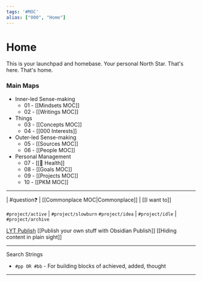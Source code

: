```yaml
---
tags: '#MOC'
alias: ["000", "Home"]
---
```

# Home
This is your launchpad and homebase. Your personal North Star. That's here. That's home.

### Main Maps
- Inner-led Sense-making
    - 01 - [[Mindsets MOC]]
	- 02 - [[Writings MOC]] 
 - Things
	- 03 - [[Concepts MOC]]
	- 04 - [[000 Interests]]
- Outer-led Sense-making
	- 05 - [[Sources MOC]]
	- 06 - [[People MOC]]
- Personal Management
	- 07 - [[🏡 Health]]
	- 08 - [[Goals MOC]]
	- 09 - [[Projects MOC]]
	- 10 - [[PKM MOC]]

---
| #question❓ |   [[Commonplace MOC|Commonplace]] | [[I want to]] 

`#project/active` | `#project/slowburn`
`#project/idea` | `#project/idle` | `#project/archive` 

[LYT Publish](https://publish.obsidian.md/lyt-kit/%2BHome)
[[Publish your own stuff with Obsidian Publish]]
[[Hiding content in plain sight]]

---
Search Strings
- `#pp OR #bb` - For building blocks of achieved, added, thought

---
